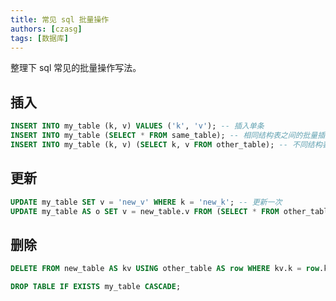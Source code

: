```yaml
---
title: 常见 sql 批量操作
authors: [czasg]
tags: [数据库]
---
```


整理下 sql 常见的批量操作写法。

<!--truncate-->

## 插入
```sql title="批量插入"
INSERT INTO my_table (k, v) VALUES ('k', 'v'); -- 插入单条
INSERT INTO my_table (SELECT * FROM same_table); -- 相同结构表之间的批量插入
INSERT INTO my_table (k, v) (SELECT k, v FROM other_table); -- 不同结构表之间的批量插入
```

## 更新
```sql title="批量更新"
UPDATE my_table SET v = 'new_v' WHERE k = 'new_k'; -- 更新一次
UPDATE my_table AS o SET v = new_table.v FROM (SELECT * FROM other_table) as new_table WHERE o.k = new_table.k; -- 批量更新
```

## 删除
```sql title="批量删除"
DELETE FROM new_table AS kv USING other_table AS row WHERE kv.k = row.k;
```

```sql title="联级删除 CASCADE"
DROP TABLE IF EXISTS my_table CASCADE;
```
